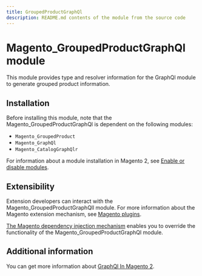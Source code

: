 ```yaml
---
title: GroupedProductGraphQl
description: README.md contents of the module from the source code
---
```


# Magento_GroupedProductGraphQl module

This module provides type and resolver information for the GraphQl module
to generate grouped product information.

## Installation

Before installing this module, note that the Magento_GroupedProductGraphQl is dependent on the following modules:

- `Magento_GroupedProduct`
- `Magento_GraphQl`
- `Magento_CatalogGraphQlr`

For information about a module installation in Magento 2, see [Enable or disable modules](https://experienceleague.adobe.com/docs/commerce-operations/installation-guide/tutorials/manage-modules.html).

## Extensibility

Extension developers can interact with the Magento_GroupedProductGraphQll module. For more information about the Magento extension mechanism, see [Magento plugins](https://developer.adobe.com/commerce/php/development/components/plugins/).

[The Magento dependency injection mechanism](https://developer.adobe.com/commerce/php/development/components/dependency-injection/) enables you to override the functionality of the Magento_GroupedProductGraphQl module.

## Additional information

You can get more information about [GraphQl In Magento 2](https://developer.adobe.com/commerce/webapi/graphql/).
